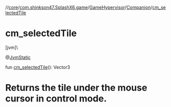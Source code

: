 //[core](../../../../index.md)/[com.shinkson47.SplashX6.game](../../index.md)/[GameHypervisor](../index.md)/[Companion](index.md)/[cm_selectedTile](cm_selected-tile.md)

# cm_selectedTile

[jvm]\

@[JvmStatic](https://kotlinlang.org/api/latest/jvm/stdlib/kotlin.jvm/-jvm-static/index.html)

fun [cm_selectedTile](cm_selected-tile.md)(): Vector3

# Returns the tile under the mouse cursor in control mode.
